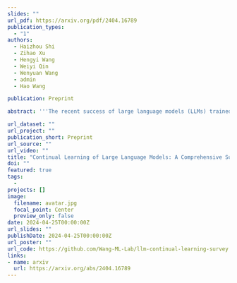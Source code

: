 ```yaml
---
slides: ""
url_pdf: https://arxiv.org/pdf/2404.16789
publication_types:
  - "1"
authors:
  - Haizhou Shi
  - Zihao Xu
  - Hengyi Wang
  - Weiyi Qin
  - Wenyuan Wang
  - admin
  - Hao Wang

publication: Preprint

abstract: '''The recent success of large language models (LLMs) trained on static, pre-collected, general datasets has sparked numerous research directions and applications. One such direction addresses the non-trivial challenge of integrating pre-trained LLMs into dynamic data distributions, task structures, and user preferences. Pre-trained LLMs, when tailored for specific needs, often experience significant performance degradation in previous knowledge domains -- a phenomenon known as "catastrophic forgetting". While extensively studied in the continual learning (CL) community, it presents new manifestations in the realm of LLMs. In this survey, we provide a comprehensive overview of the current research progress on LLMs within the context of CL. This survey is structured into four main sections: we first describe an overview of continually learning LLMs, consisting of two directions of continuity: vertical continuity (or vertical continual learning), i.e., continual adaptation from general to specific capabilities, and horizontal continuity (or horizontal continual learning), i.e., continual adaptation across time and domains (Section 3). We then summarize three stages of learning LLMs in the context of modern CL: Continual Pre-Training (CPT), Domain-Adaptive Pre-training (DAP), and Continual Fine-Tuning (CFT) (Section 4). Then we provide an overview of evaluation protocols for continual learning with LLMs, along with the current available data sources (Section 5). Finally, we discuss intriguing questions pertaining to continual learning for LLMs (Section 6). '''

url_dataset: ""
url_project: ""
publication_short: Preprint
url_source: ""
url_video: ""
title: "Continual Learning of Large Language Models: A Comprehensive Survey"
doi: ""
featured: true
tags:
  - 
projects: []
image:
  filename: avatar.jpg
  focal_point: Center
  preview_only: false
date: 2024-04-25T00:00:00Z
url_slides: ""
publishDate: 2024-04-25T00:00:00Z
url_poster: ""
url_code: https://github.com/Wang-ML-Lab/llm-continual-learning-survey
links:
- name: arxiv
  url: https://arxiv.org/abs/2404.16789
---
```

